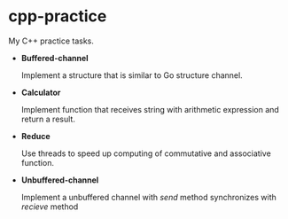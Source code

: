 # cpp-practice

 My C++ practice tasks.

* **Buffered-channel**

  Implement a structure that is similar to Go structure channel.
  
* **Calculator**

  Implement function that receives string with arithmetic expression and return a result.
  
* **Reduce**

  Use threads to speed up computing of сommutative and associative function.
  
* **Unbuffered-channel**

  Implement a unbuffered channel with *send* method synchronizes with *recieve* method
